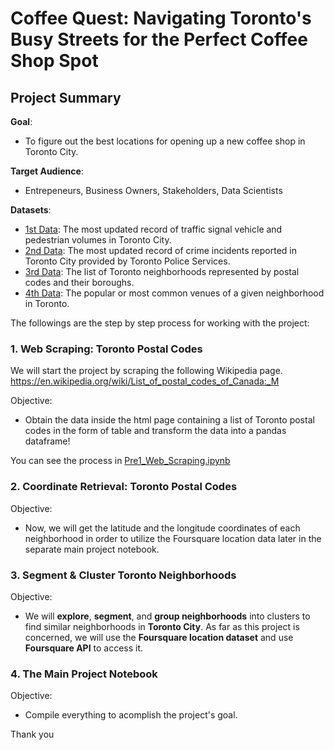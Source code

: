 # Coffee Quest: Navigating Toronto's Busy Streets for the Perfect Coffee Shop Spot

## Project Summary

__Goal__: 
- To figure out the best locations for opening up a new coffee shop in Toronto City.

__Target Audience__: 
- Entrepeneurs, Business Owners, Stakeholders, Data Scientists

__Datasets__:
- [1st Data](https://tinyurl.com/vehicle-foot-traffic): The most updated record of traffic signal vehicle and pedestrian volumes in Toronto City. 
- [2nd Data](https://tinyurl.com/toronto-mci): The most updated record of crime incidents reported in Toronto City provided by Toronto Police Services.
- [3rd Data](https://tinyurl.com/toronto-postal-code): The list of Toronto neighborhoods represented by postal codes and their boroughs. 
- [4th Data](https://developer.foursquare.com/): The popular or most common venues of a given neighborhood in Toronto. 


The followings are the step by step process for working with the project:

### 1. Web Scraping: Toronto Postal Codes

We will start the project by scraping the following Wikipedia page.
https://en.wikipedia.org/wiki/List_of_postal_codes_of_Canada:_M

Objective:
- Obtain the data inside the html page containing a list of Toronto postal codes in the form of table and transform the data into a pandas dataframe!

You can see the process in [Pre1_Web_Scraping.ipynb](https://github.com/diardanoraihan/Coursera_Capstone/blob/main/Pre1_Web_Scraping.ipynb)


### 2. Coordinate Retrieval: Toronto Postal Codes

Objective:
- Now, we will get the latitude and the longitude coordinates of each neighborhood in order to utilize the Foursquare location data later in the separate main project notebook.



### 3.  Segment & Cluster Toronto Neighborhoods

Objective:
- We will __explore__, __segment__, and __group neighborhoods__ into clusters to find similar neighborhoods in __Toronto City__. As far as this project is concerned, we will use the __Foursquare location dataset__ and use __Foursquare API__ to access it.


### 4. The Main Project Notebook

Objective: 
- Compile everything to acomplish the project's goal.


Thank you
